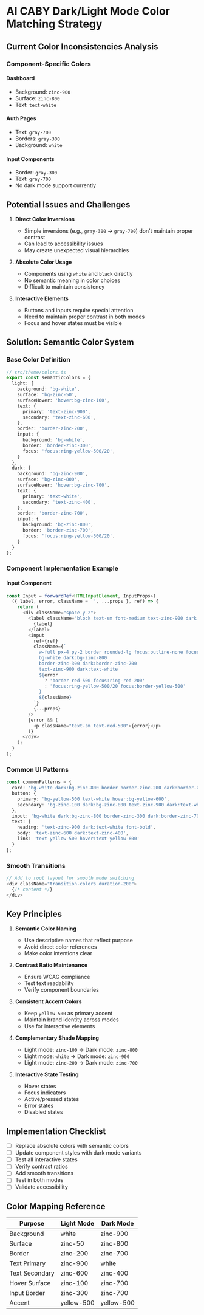 # AI CABY Dark/Light Mode Color Matching Strategy

## Current Color Inconsistencies Analysis

### Component-Specific Colors

#### Dashboard
- Background: `zinc-900`
- Surface: `zinc-800`
- Text: `text-white`

#### Auth Pages
- Text: `gray-700`
- Borders: `gray-300`
- Background: `white`

#### Input Components
- Border: `gray-300`
- Text: `gray-700`
- No dark mode support currently

## Potential Issues and Challenges

1. **Direct Color Inversions**
   - Simple inversions (e.g., `gray-300` → `gray-700`) don't maintain proper contrast
   - Can lead to accessibility issues
   - May create unexpected visual hierarchies

2. **Absolute Color Usage**
   - Components using `white` and `black` directly
   - No semantic meaning in color choices
   - Difficult to maintain consistency

3. **Interactive Elements**
   - Buttons and inputs require special attention
   - Need to maintain proper contrast in both modes
   - Focus and hover states must be visible

## Solution: Semantic Color System

### Base Color Definition
```typescript
// src/theme/colors.ts
export const semanticColors = {
  light: {
    background: 'bg-white',
    surface: 'bg-zinc-50',
    surfaceHover: 'hover:bg-zinc-100',
    text: {
      primary: 'text-zinc-900',
      secondary: 'text-zinc-600',
    },
    border: 'border-zinc-200',
    input: {
      background: 'bg-white',
      border: 'border-zinc-300',
      focus: 'focus:ring-yellow-500/20',
    }
  },
  dark: {
    background: 'bg-zinc-900',
    surface: 'bg-zinc-800',
    surfaceHover: 'hover:bg-zinc-700',
    text: {
      primary: 'text-white',
      secondary: 'text-zinc-400',
    },
    border: 'border-zinc-700',
    input: {
      background: 'bg-zinc-800',
      border: 'border-zinc-700',
      focus: 'focus:ring-yellow-500/20',
    }
  }
};
```

### Component Implementation Example

#### Input Component
```typescript
const Input = forwardRef<HTMLInputElement, InputProps>(
  ({ label, error, className = '', ...props }, ref) => {
    return (
      <div className="space-y-2">
        <label className="block text-sm font-medium text-zinc-900 dark:text-white">
          {label}
        </label>
        <input
          ref={ref}
          className={`
            w-full px-4 py-2 border rounded-lg focus:outline-none focus:ring-2
            bg-white dark:bg-zinc-800
            border-zinc-300 dark:border-zinc-700
            text-zinc-900 dark:text-white
            ${error 
              ? 'border-red-500 focus:ring-red-200' 
              : 'focus:ring-yellow-500/20 focus:border-yellow-500'
            }
            ${className}
          `}
          {...props}
        />
        {error && (
          <p className="text-sm text-red-500">{error}</p>
        )}
      </div>
    );
  }
);
```

### Common UI Patterns
```typescript
const commonPatterns = {
  card: 'bg-white dark:bg-zinc-800 border border-zinc-200 dark:border-zinc-700 rounded-lg shadow-sm',
  button: {
    primary: 'bg-yellow-500 text-white hover:bg-yellow-600',
    secondary: 'bg-zinc-100 dark:bg-zinc-800 text-zinc-900 dark:text-white hover:bg-zinc-200 dark:hover:bg-zinc-700'
  },
  input: 'bg-white dark:bg-zinc-800 border-zinc-300 dark:border-zinc-700 text-zinc-900 dark:text-white',
  text: {
    heading: 'text-zinc-900 dark:text-white font-bold',
    body: 'text-zinc-600 dark:text-zinc-400',
    link: 'text-yellow-500 hover:text-yellow-600'
  }
};
```

### Smooth Transitions
```typescript
// Add to root layout for smooth mode switching
<div className="transition-colors duration-200">
  {/* content */}
</div>
```

## Key Principles

1. **Semantic Color Naming**
   - Use descriptive names that reflect purpose
   - Avoid direct color references
   - Make color intentions clear

2. **Contrast Ratio Maintenance**
   - Ensure WCAG compliance
   - Test text readability
   - Verify component boundaries

3. **Consistent Accent Colors**
   - Keep `yellow-500` as primary accent
   - Maintain brand identity across modes
   - Use for interactive elements

4. **Complementary Shade Mapping**
   - Light mode: `zinc-100` → Dark mode: `zinc-800`
   - Light mode: `white` → Dark mode: `zinc-900`
   - Light mode: `zinc-200` → Dark mode: `zinc-700`

5. **Interactive State Testing**
   - Hover states
   - Focus indicators
   - Active/pressed states
   - Error states
   - Disabled states

## Implementation Checklist

- [ ] Replace absolute colors with semantic colors
- [ ] Update component styles with dark mode variants
- [ ] Test all interactive states
- [ ] Verify contrast ratios
- [ ] Add smooth transitions
- [ ] Test in both modes
- [ ] Validate accessibility

## Color Mapping Reference

| Purpose          | Light Mode  | Dark Mode   |
|-----------------|-------------|-------------|
| Background      | white       | zinc-900    |
| Surface         | zinc-50     | zinc-800    |
| Border          | zinc-200    | zinc-700    |
| Text Primary    | zinc-900    | white       |
| Text Secondary  | zinc-600    | zinc-400    |
| Hover Surface   | zinc-100    | zinc-700    |
| Input Border    | zinc-300    | zinc-700    |
| Accent          | yellow-500  | yellow-500  |
